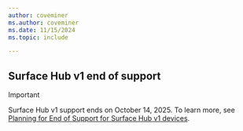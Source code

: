 ```yaml
---
author: coveminer    
ms.author: coveminer
ms.date: 11/15/2024
ms.topic: include

---
```


## Surface Hub v1 end of support

> [!IMPORTANT]
> Surface Hub v1 support ends on October 14, 2025. To learn more, see [Planning for End of Support for Surface Hub v1 devices](surface-hub-v1-plan-eos.md).